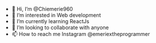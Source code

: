 - 👋 Hi, I’m @Chiemerie960 
- 👀 I’m interested in Web development
- 🌱 I’m currently learning ReactJs
- 💞️ I’m looking to collaborate with anyone
- 📫 How to reach me Instagram @emeriextheprogrammer 

<!---
Chiemerie960/Chiemerie960 is a ✨ special ✨ repository because its `README.md` (this file) appears on your GitHub profile.
You can click the Preview link to take a look at your changes.
--->
